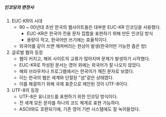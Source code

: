 ##### 인코딩의 변천사
1. EUC-KR의 시대
	- 90 ~ 00년대 초반 한국의 웹사이트들은 대부분 EUC-KR 인코딩을 사용했다.
		- EUC-KR은 한국어 전용 문자 집합을 표현하기 위해 만든 인코딩 방식
		- 용량이 작고, 한국어만 쓰기에는 효율적이다.
	- 외국어를 같이 쓰면 깨져버리는 현상이 발생(한국어만 가능한 좁은 방)
2. 글로벌 웹의 등장
	- 웹이 커지고, 해외 사이트의 교류가 많아지며 문제가 발생하기 시작했다.
	-  EUC-KR로 작성된 문서는 영어 외에는 외국어가 잘 나오지 않았다.
	- 해외 브라우저나 프로그램에서는 한국어가 깨진 문자로 보였다.
	- 이는 한국의 웹은 세계와 단절된 "섬"같은 상태였다.
	- 이를 해결하기 위해 국제 표준으로 제안된 것이 UTF-8이다.
3. UTF-8의 등장
	- UTF-8은 유니코드를 표현하기 위한 인코딩 방식이다.
	- 전 세계 모든 문자를 하나의 코드 체계로 표현 가능하다.
	- ASCII와도 호환되기에, 기존 영어 기반 시스템에도 잘 녹아들었다.

